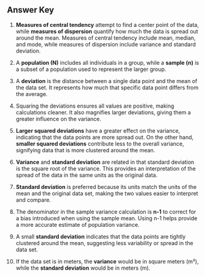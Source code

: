 ## Answer Key

1. **Measures of central tendency** attempt to find a center point of the data, while **measures of dispersion** quantify how much the data is spread out around the mean. Measures of central tendency include mean, median, and mode, while measures of dispersion include variance and standard deviation.
   
2. A **population (N)** includes all individuals in a group, while a **sample (n)** is a subset of a population used to represent the larger group.

3. A **deviation** is the distance between a single data point and the mean of the data set. It represents how much that specific data point differs from the average.

4. Squaring the deviations ensures all values are positive, making calculations cleaner. It also magnifies larger deviations, giving them a greater influence on the variance.

5. **Larger squared deviations** have a greater effect on the variance, indicating that the data points are more spread out. On the other hand, **smaller squared deviations** contribute less to the overall variance, signifying data that is more clustered around the mean.

6. **Variance** and **standard deviation** are related in that standard deviation is the square root of the variance. This provides an interpretation of the spread of the data in the same units as the original data.

7. **Standard deviation** is preferred because its units match the units of the mean and the original data set, making the two values easier to interpret and compare.

8. The denominator in the sample variance calculation is **n-1** to correct for a bias introduced when using the sample mean. Using n-1 helps provide a more accurate estimate of population variance.

9. A small **standard deviation** indicates that the data points are tightly clustered around the mean, suggesting less variability or spread in the data set.

10. If the data set is in meters, the **variance** would be in square meters (m²), while the **standard deviation** would be in meters (m).